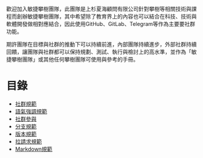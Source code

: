 歡迎加入敏捷攀樹團隊，此團隊是上杉夏海顧問有限公司針對攀樹等相關技術與課程而創辦敏捷攀樹團隊，其中希望除了教育界上的內容也可以結合在科技、技術與軟體開發做相對應結合，因此使用GitHub、GitLab、Telegram等作為主要要社群功能。  

期許團隊在目標與社群的推動下可以持續前進，內部團隊持續進步，外部社群持續回饋，讓團隊與社群都可以保持規劃、測試、執行與檢討上的高水準，並作為「敏捷攀樹團隊」或其他任何攀樹團隊可使用與參考的手冊。

# 目錄

- [社群規範](社群規範/社群規範.md)
- [語氣強調規範](社群規範/語氣強調規範.md)
- [社群參與](社群規範/社群參與.md)
- [分支規範](社群規範/分支規範.md)
- [版本規範](社群規範/版本規範.md)
- [拉請求規範](社群規範/拉請求規範.md)
- [Markdown規範](社群規範/Markdown規範.md)
